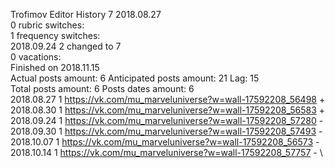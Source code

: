 Trofimov	Editor History 7 2018.08.27\
0 rubric switches:\
1 frequency switches:\
2018.09.24 2 changed to 7 \
0 vacations:\
Finished on 2018.11.15\
Actual posts amount: 6	Anticipated posts amount: 21	 Lag: 15
\
Total posts amount: 6	Posts dates amount: 6\
2018.08.27 1 https://vk.com/mu_marveluniverse?w=wall-17592208_56498 + \
2018.08.30 1 https://vk.com/mu_marveluniverse?w=wall-17592208_56583 + \
2018.09.24 1 https://vk.com/mu_marveluniverse?w=wall-17592208_57280 - \
2018.09.30 1 https://vk.com/mu_marveluniverse?w=wall-17592208_57493 - \
2018.10.07 1 https://vk.com/mu_marveluniverse?w=wall-17592208_56573 - \
2018.10.14 1 https://vk.com/mu_marveluniverse?w=wall-17592208_57757 - \

